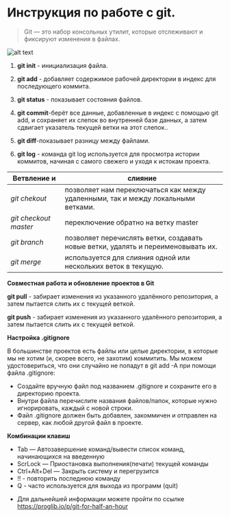 # Инструкция по работе с git.
> Git — это набор консольных утилит, которые отслеживают и фиксируют изменения в файлах.

  ![alt text](https://media.proglib.io/wp-uploads/2017/10/Professortocat_v2-300x300.png)

1. **git init** - инициализация файла.

2. **git add** - добавляет содержимое рабочей директории в индекс для последующего коммита.

3. **git status** -  показывает состояния файлов.

4. **git commit**-берёт все данные, добавленные в индекс с помощью git add, и сохраняет их слепок во внутренней базе данных, а затем сдвигает указатель текущей ветки на этот слепок..

5. **git diff**-показывает разницу между файлами.

6. **git log** - команда git log используется для просмотра истории коммитов, начиная с самого свежего и уходя к истокам проекта. 

 |Ветвление и  |слияние      |
 |-------------|-------------|
|*git chekout*   |позволяет нам переключаться как между удаленными, так и между локальными ветками.       |        
|*git checkout master*|переключение обратно на ветку master|
|*git branch*|  позволяет перечислять ветки, создавать новые ветки, удалять и переименовывать их.|
|*git merge*|  используется для слияния одной или нескольких веток в текущую.|


**Совместная работа и обновление проектов в Git**

 **git pull** - забирает изменения из указанного удалённого репозитория, а затем пытается слить их с текущей веткой.

 **git push** - забирает изменения из указанного удалённого репозитория, а затем пытается слить их с текущей веткой.
 
**Настройка .gitignore**

В большинстве проектов есть файлы или целые директории, в которые мы не хотим (и, скорее всего, не захотим) коммитить. Мы можем удостовериться, что они случайно не попадут в git add -A при помощи файла .gitignore:

* Создайте вручную файл под названием .gitignore и сохраните его в директорию проекта.
* Внутри файла перечислите названия файлов/папок, которые нужно игнорировать, каждый с новой строки.
* Файл .gitignore должен быть добавлен, закоммичен и отправлен на сервер, как любой другой файл в проекте.

**Комбинации клавиш**
* Tab — Автозавершение команд/вывести список команд, начинающихся на введенную
* ScrLock — Приостановка выполнения(печати) текущей команды
* Ctrl+Alt+Del — Закрыть систему и перегрузится
* !! - повторить последнюю команду
* Q - часто используется для выхода из программ (quit)


- Для дальнейшей информации можете пройти по ссылке https://proglib.io/p/git-for-half-an-hour
